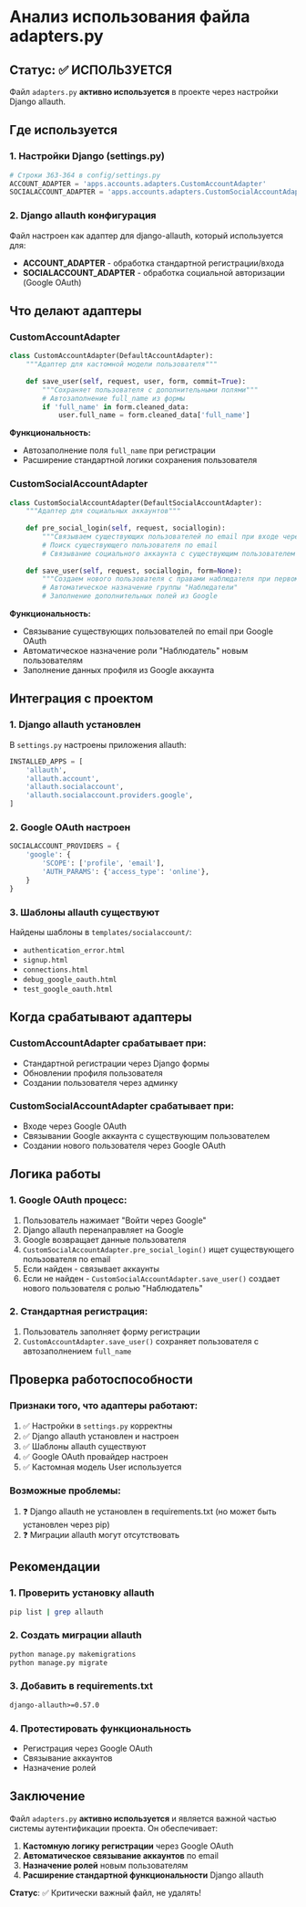 # Анализ использования файла adapters.py

## Статус: ✅ ИСПОЛЬЗУЕТСЯ

Файл `adapters.py` **активно используется** в проекте через настройки Django allauth.

## Где используется

### 1. Настройки Django (settings.py)
```python
# Строки 363-364 в config/settings.py
ACCOUNT_ADAPTER = 'apps.accounts.adapters.CustomAccountAdapter'
SOCIALACCOUNT_ADAPTER = 'apps.accounts.adapters.CustomSocialAccountAdapter'
```

### 2. Django allauth конфигурация
Файл настроен как адаптер для django-allauth, который используется для:
- **ACCOUNT_ADAPTER** - обработка стандартной регистрации/входа
- **SOCIALACCOUNT_ADAPTER** - обработка социальной авторизации (Google OAuth)

## Что делают адаптеры

### CustomAccountAdapter
```python
class CustomAccountAdapter(DefaultAccountAdapter):
    """Адаптер для кастомной модели пользователя"""
    
    def save_user(self, request, user, form, commit=True):
        """Сохраняет пользователя с дополнительными полями"""
        # Автозаполнение full_name из формы
        if 'full_name' in form.cleaned_data:
            user.full_name = form.cleaned_data['full_name']
```

**Функциональность:**
- Автозаполнение поля `full_name` при регистрации
- Расширение стандартной логики сохранения пользователя

### CustomSocialAccountAdapter
```python
class CustomSocialAccountAdapter(DefaultSocialAccountAdapter):
    """Адаптер для социальных аккаунтов"""
    
    def pre_social_login(self, request, sociallogin):
        """Связываем существующих пользователей по email при входе через Google"""
        # Поиск существующего пользователя по email
        # Связывание социального аккаунта с существующим пользователем
    
    def save_user(self, request, sociallogin, form=None):
        """Создаем нового пользователя с правами наблюдателя при первом входе через Google"""
        # Автоматическое назначение группы "Наблюдатели"
        # Заполнение дополнительных полей из Google
```

**Функциональность:**
- Связывание существующих пользователей по email при Google OAuth
- Автоматическое назначение роли "Наблюдатель" новым пользователям
- Заполнение данных профиля из Google аккаунта

## Интеграция с проектом

### 1. Django allauth установлен
В `settings.py` настроены приложения allauth:
```python
INSTALLED_APPS = [
    'allauth',
    'allauth.account',
    'allauth.socialaccount',
    'allauth.socialaccount.providers.google',
]
```

### 2. Google OAuth настроен
```python
SOCIALACCOUNT_PROVIDERS = {
    'google': {
        'SCOPE': ['profile', 'email'],
        'AUTH_PARAMS': {'access_type': 'online'},
    }
}
```

### 3. Шаблоны allauth существуют
Найдены шаблоны в `templates/socialaccount/`:
- `authentication_error.html`
- `signup.html`
- `connections.html`
- `debug_google_oauth.html`
- `test_google_oauth.html`

## Когда срабатывают адаптеры

### CustomAccountAdapter срабатывает при:
- Стандартной регистрации через Django формы
- Обновлении профиля пользователя
- Создании пользователя через админку

### CustomSocialAccountAdapter срабатывает при:
- Входе через Google OAuth
- Связывании Google аккаунта с существующим пользователем
- Создании нового пользователя через Google OAuth

## Логика работы

### 1. Google OAuth процесс:
1. Пользователь нажимает "Войти через Google"
2. Django allauth перенаправляет на Google
3. Google возвращает данные пользователя
4. `CustomSocialAccountAdapter.pre_social_login()` ищет существующего пользователя по email
5. Если найден - связывает аккаунты
6. Если не найден - `CustomSocialAccountAdapter.save_user()` создает нового пользователя с ролью "Наблюдатель"

### 2. Стандартная регистрация:
1. Пользователь заполняет форму регистрации
2. `CustomAccountAdapter.save_user()` сохраняет пользователя с автозаполнением `full_name`

## Проверка работоспособности

### Признаки того, что адаптеры работают:
1. ✅ Настройки в `settings.py` корректны
2. ✅ Django allauth установлен и настроен
3. ✅ Шаблоны allauth существуют
4. ✅ Google OAuth провайдер настроен
5. ✅ Кастомная модель User используется

### Возможные проблемы:
1. ❓ Django allauth не установлен в requirements.txt (но может быть установлен через pip)
2. ❓ Миграции allauth могут отсутствовать

## Рекомендации

### 1. Проверить установку allauth
```bash
pip list | grep allauth
```

### 2. Создать миграции allauth
```bash
python manage.py makemigrations
python manage.py migrate
```

### 3. Добавить в requirements.txt
```txt
django-allauth>=0.57.0
```

### 4. Протестировать функциональность
- Регистрация через Google OAuth
- Связывание аккаунтов
- Назначение ролей

## Заключение

Файл `adapters.py` **активно используется** и является важной частью системы аутентификации проекта. Он обеспечивает:

1. **Кастомную логику регистрации** через Google OAuth
2. **Автоматическое связывание аккаунтов** по email
3. **Назначение ролей** новым пользователям
4. **Расширение стандартной функциональности** Django allauth

**Статус**: ✅ Критически важный файл, не удалять!
